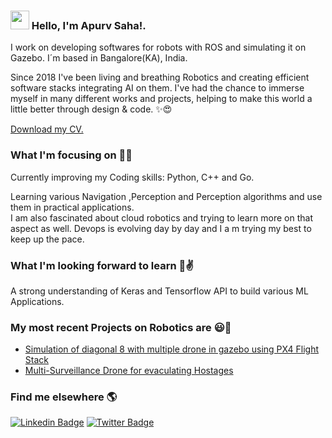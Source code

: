 ### <img src="https://media.giphy.com/media/hvRJCLFzcasrR4ia7z/giphy.gif" width="30px"> Hello, I'm Apurv Saha!.

I work on developing softwares for robots with ROS and simulating it on Gazebo. I´m based in Bangalore(KA), India.

Since 2018 I've been living and breathing Robotics and creating efficient software stacks integrating AI on them. I've had the chance to immerse myself in many different works and projects, helping to make this world a little better through design & code. ✨😍

[Download my CV.](https://drive.google.com/file/d/1GF7u31GI9Ut17Ug1xbm6qLr1sHODSHw9/view?usp=sharing)

### What I'm focusing on 👨‍💻

Currently improving my Coding skills: Python, C++ and Go.<br />

Learning various Navigation ,Perception and Perception algorithms and use them in practical applications.<br />
I am also fascinated about cloud robotics and trying to learn more on that aspect as well. Devops is evolving day by day and I a m trying my best to keep up the pace.

### What I'm looking forward to learn 🤖✌️

A strong understanding of Keras and Tensorflow API to build various ML Applications.

### My most recent Projects on Robotics are 😃🧾
<!-- PROJECT--LIST:START -->
- [Simulation of diagonal 8 with multiple drone in gazebo using PX4 Flight Stack](https://www.youtube.com/watch?v=Bei0F4P5jNY)
- [Multi-Surveillance Drone for evaculating Hostages](https://www.youtube.com/watch?v=HxAcEQ-AQ7s&t=5s)
<!-- PROJECT-LIST:END -->

### Find me elsewhere 🌎

[![Linkedin Badge](https://img.shields.io/badge/-LinkedIn-blue?style=flat-square&logo=Linkedin&logoColor=white&link=https://www.linkedin.com/in/harshkumarkhatri/)](https://www.linkedin.com/in/apurv-saha-184859114/)  [![Twitter Badge](https://img.shields.io/badge/-Twitter-1ca0f1?style=flat-square&labelColor=1ca0f1&logo=twitter&logoColor=white&link=https://twitter.com/_diogorodrigues)](https://twitter.com/apurv_saha)


<!--**[website name](website link)**-->
